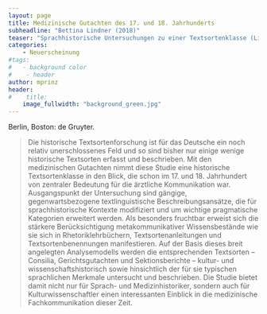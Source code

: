 ```yaml
---
layout: page
title: Medizinische Gutachten des 17. und 18. Jahrhunderts 
subheadline: "Bettina Lindner (2018)"
teaser: "Sprachhistorische Untersuchungen zu einer Textsortenklasse (Lingua Academica 2)"
categories:
    - Neuerscheinung
#tags:
#   - background color
#    - header
author: mprinz
header:
#    title: 
    image_fullwidth: "background_green.jpg"
---
```





Berlin, Boston: de Gruyter.

> Die historische Textsortenforschung ist für das Deutsche ein noch relativ unerschlossenes Feld und so sind bisher nur einige wenige historische Textsorten erfasst und beschrieben. Mit den medizinischen Gutachten nimmt diese Studie eine historische Textsortenklasse in den Blick, die schon im 17. und 18. Jahrhundert von zentraler Bedeutung für die ärztliche Kommunikation war. Ausgangspunkt der Untersuchung sind gängige, gegenwartsbezogene textlinguistische Beschreibungsansätze, die für sprachhistorische Kontexte modifiziert und um wichtige pragmatische Kategorien erweitert werden. Als besonders fruchtbar erweist sich die stärkere Berücksichtigung metakommunikativer Wissensbestände wie sie sich in Rhetoriklehrbüchern, Textsortenanleitungen und Textsortenbenennungen manifestieren. Auf der Basis dieses breit angelegten Analysemodells werden die entsprechenden Textsorten – Consilia, Gerichtsgutachten und Sektionsberichte – kultur- und wissenschaftshistorisch sowie hinsichtlich der für sie typischen sprachlichen Merkmale untersucht und beschrieben. Die Studie bietet damit nicht nur für Sprach- und Medizinhistoriker, sondern auch für Kulturwissenschaftler einen interessanten Einblick in die medizinische Fachkommunikation dieser Zeit.
